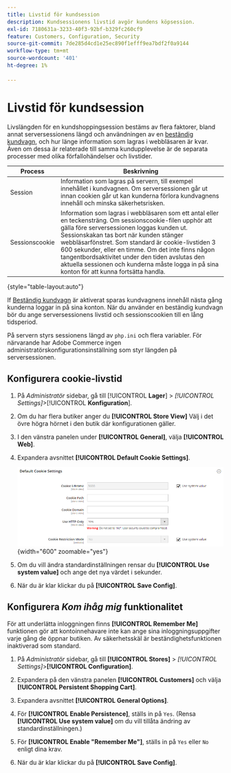 ```yaml
---
title: Livstid för kundsession
description: Kundsessionens livstid avgör kundens köpsession.
exl-id: 7180631a-3233-40f3-92bf-b329fc260cf9
feature: Customers, Configuration, Security
source-git-commit: 7de285d4cd1e25ec890f1efff9ea7bdf2f0a9144
workflow-type: tm+mt
source-wordcount: '401'
ht-degree: 1%

---
```


# Livstid för kundsession

Livslängden för en kundshoppingsession bestäms av flera faktorer, bland annat serversessionens längd och användningen av en [beständig kundvagn](../stores-purchase/cart-persistent.md), och hur länge information som lagras i webbläsaren är kvar. Även om dessa är relaterade till samma kundupplevelse är de separata processer med olika förfallohändelser och livstider.

| Process | Beskrivning |
| --- | --- |
| Session | Information som lagras på servern, till exempel innehållet i kundvagnen. Om serversessionen går ut innan cookien går ut kan kunderna förlora kundvagnens innehåll och minska säkerhetsrisken. |
| Sessionscookie | Information som lagras i webbläsaren som ett antal eller en teckensträng. Om sessionscookie-filen upphör att gälla före serversessionen loggas kunden ut. Sessionskakan tas bort när kunden stänger webbläsarfönstret. Som standard är cookie-livstiden 3 600 sekunder, eller en timme. Om det inte finns någon tangentbordsaktivitet under den tiden avslutas den aktuella sessionen och kunderna måste logga in på sina konton för att kunna fortsätta handla. |

{style="table-layout:auto"}

If [Beständig kundvagn](../stores-purchase/cart-persistent.md) är aktiverat sparas kundvagnens innehåll nästa gång kunderna loggar in på sina konton. När du använder en beständig kundvagn bör du ange serversessionens livstid och sessionscookien till en lång tidsperiod.

På servern styrs sessionens längd av `php.ini` och flera variabler. För närvarande har Adobe Commerce ingen administratörskonfigurationsinställning som styr längden på serversessionen.

## Konfigurera cookie-livstid

1. På _Administratör_ sidebar, gå till [!UICONTROL **Lager**] > _[!UICONTROL Settings]_>[!UICONTROL **Konfiguration**].

1. Om du har flera butiker anger du **[!UICONTROL Store View]** Välj i det övre högra hörnet i den butik där konfigurationen gäller.

1. I den vänstra panelen under **[!UICONTROL General]**, välja **[!UICONTROL Web]**.

1. Expandera avsnittet **[!UICONTROL Default Cookie Settings]**.

   ![Inställningar för standardcookie](../configuration-reference/general/assets/web-default-cookie-settings.png){width="600" zoomable="yes"}

1. Om du vill ändra standardinställningen rensar du **[!UICONTROL Use system value]** och ange det nya värdet i sekunder.

1. När du är klar klickar du på **[!UICONTROL Save Config]**.

## Konfigurera _Kom ihåg mig_ funktionalitet

För att underlätta inloggningen finns **[!UICONTROL Remember Me]** funktionen gör att kontoinnehavare inte kan ange sina inloggningsuppgifter varje gång de öppnar butiken. Av säkerhetsskäl är beständighetsfunktionen inaktiverad som standard.

1. På _Administratör_ sidebar, gå till **[!UICONTROL Stores]** > _[!UICONTROL Settings]_>**[!UICONTROL Configuration]**.

1. Expandera på den vänstra panelen **[!UICONTROL Customers]** och välja **[!UICONTROL Persistent Shopping Cart]**.

1. Expandera avsnittet **[!UICONTROL General Options]**.

1. För **[!UICONTROL Enable Persistence]**, ställs in på `Yes`. (Rensa **[!UICONTROL Use system value]** om du vill tillåta ändring av standardinställningen.)

1. För **[!UICONTROL Enable "Remember Me"]**, ställs in på `Yes` eller `No` enligt dina krav.

1. När du är klar klickar du på **[!UICONTROL Save Config]**.
